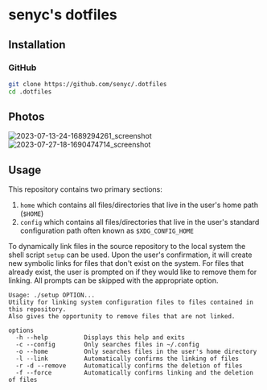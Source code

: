 
# senyc's dotfiles

## Installation 

### GitHub

```bash
git clone https://github.com/senyc/.dotfiles
cd .dotfiles
```

## Photos

![2023-07-13-24-1689294261_screenshot](https://github.com/senyc/.dotfiles/assets/95313103/bf924eb3-4900-4933-b490-7019e9a11fae)
![2023-07-27-18-1690474714_screenshot](https://github.com/senyc/.dotfiles/assets/95313103/f3cdcc4f-0ac1-45c6-806f-ef3aa6ab6af9)

## Usage 

This repository contains two primary sections:
  1. `home` which contains all files/directories that live in the user's home path (`$HOME`)
  2. `config` which contains all files/directories that live in the user's standard configuration path often known as `$XDG_CONFIG_HOME`

To dynamically link files in the source repository to the local system the shell script `setup` can be used. Upon the user's confirmation, it will create new symbolic links for files that don't exist on the system. For files that already exist, the user is prompted on if they would like to remove them for linking. All prompts can be skipped with the appropriate option.

```
Usage: ./setup OPTION...
Utility for linking system configuration files to files contained in this repository.
Also gives the opportunity to remove files that are not linked.

options
  -h --help          Displays this help and exits
  -c --config        Only searches files in ~/.config
  -o --home          Only searches files in the user's home directory
  -l --link          Automatically confirms the linking of files
  -r -d --remove     Automatically confirms the deletion of files
  -f --force         Automatically confirms linking and the deletion of files
```
